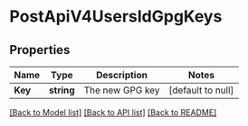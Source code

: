 # PostApiV4UsersIdGpgKeys

## Properties
Name | Type | Description | Notes
------------ | ------------- | ------------- | -------------
**Key** | **string** | The new GPG key | [default to null]

[[Back to Model list]](../README.md#documentation-for-models) [[Back to API list]](../README.md#documentation-for-api-endpoints) [[Back to README]](../README.md)


